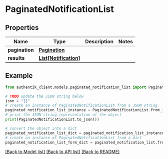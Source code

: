 # PaginatedNotificationList


## Properties

Name | Type | Description | Notes
------------ | ------------- | ------------- | -------------
**pagination** | [**Pagination**](Pagination.md) |  | 
**results** | [**List[Notification]**](Notification.md) |  | 

## Example

```python
from authentik_client.models.paginated_notification_list import PaginatedNotificationList

# TODO update the JSON string below
json = "{}"
# create an instance of PaginatedNotificationList from a JSON string
paginated_notification_list_instance = PaginatedNotificationList.from_json(json)
# print the JSON string representation of the object
print(PaginatedNotificationList.to_json())

# convert the object into a dict
paginated_notification_list_dict = paginated_notification_list_instance.to_dict()
# create an instance of PaginatedNotificationList from a dict
paginated_notification_list_form_dict = paginated_notification_list.from_dict(paginated_notification_list_dict)
```
[[Back to Model list]](../README.md#documentation-for-models) [[Back to API list]](../README.md#documentation-for-api-endpoints) [[Back to README]](../README.md)


